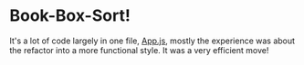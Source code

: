 # Book-Box-Sort!

It's a lot of code largely in one file, [App.js](https://github.com/Twitchkidd/bookBoxSort/blob/master/src/App.js), mostly the experience was about the refactor into a more functional style. It was a very efficient move!
